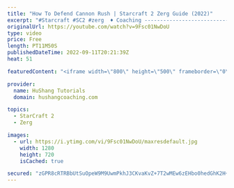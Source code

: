 ```yaml
---
title: "How To Defend Cannon Rush | Starcraft 2 Zerg Guide (2022)"
excerpt: "#Starcraft #SC2 #zerg  ♦ Coaching -------------------------------------------------------------------------- Website: https://www.hushangcoaching.com  Interested in Starcraft lessons? Check out my website! I would love to help you improve and reach your goals. I've been coaching for several years and"
originalUrl: https://youtube.com/watch?v=9Fsc01NwDoU
type: video
price: Free
length: PT11M50S
publishedDateTime: 2022-09-11T20:21:39Z
heat: 51

featuredContent: "<iframe width=\"800\" height=\"500\" frameborder=\"0\" src=\"https://www.youtube.com/embed/9Fsc01NwDoU\" allow=\"accelerometer; autoplay; encrypted-media; gyroscope; picture-in-picture\" allowfullscreen></iframe>"

provider:
  name: HuShang Tutorials
  domain: hushangcoaching.com

topics:
  - StarCraft 2
  - Zerg

images:
  - url: https://i.ytimg.com/vi/9Fsc01NwDoU/maxresdefault.jpg
    width: 1280
    height: 720
    isCached: true

secured: "zGPR8cRTRBbUtSuOpeW9M9UwmPkhJ3CKvaKvZ+7T2wMEw6zEHbo0hedGhK2H+VWUR0Ll3F050GTz7hEgMF4iJzSR4Wv+9tkKQIpWQgUUe0gDsYETSVVUx9qD4MqQG3L9swk41LaEYQtqTxBJN1g51HU10LQui8s6kPxoIY1JvNDZGTKC/Axvh7LIDRCqIptkkflV+8Mp5E46Gp5gjQEYKQCoi2MrSuC45SlY0FFRUtyT3xQvJ5xTdH/tNcHdPwOxzMs8HMRF6xygymeBDImUidlLZXqrAS0xA6DtOKYnNztOqnreXehxhhrpj6Cg8km42h+EFp0Ox/YxXrXy1sg7KEA1v3XAh16r8Xzr/6TfWT4W0BgbhVgC9i0dSGZ9qx9sOLdodb584WAA6rxGs2OwHP4R0VsfB1M/uF/M4/uMBNA=;FKxO9dOrruTPfK9+b7t7ug=="
---
```


